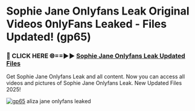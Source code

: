 # Sophie Jane Onlyfans Leak Original Videos 0nlyFans Leaked - Files Updated! (gp65)

<h3>🔴 CLICK HERE 🌐==►► <a href="https://tinyurl.com/4seja8ks" rel="nofollow">Sophie Jane Onlyfans Leak Updated Files</a></h3>

Get Sophie Jane Onlyfans Leak and all content. Now you can access all videos and pictures of Sophie Jane Onlyfans Leak. New Updated Files 2025!

[![gp65](https://i.imgur.com/EWjZXRe.gif)](https://tinyurl.com/4seja8ks)
aliza jane onlyfans leaked